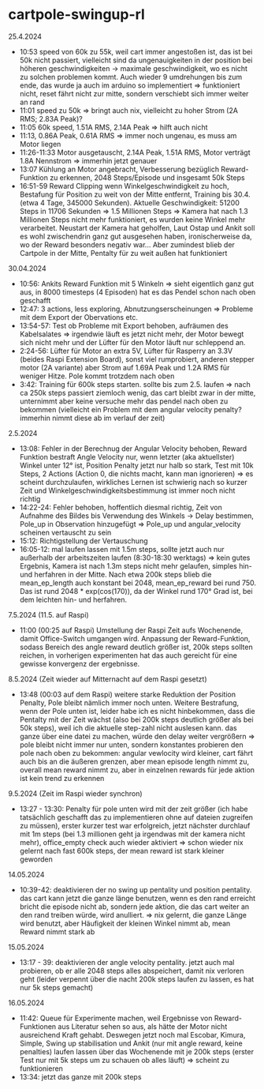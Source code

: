 # cartpole-swingup-rl

25.4.2024
- 10:53 speed von 60k zu 55k, weil cart immer angestoßen ist, das ist bei 50k nicht passiert, vielleicht sind da ungenauigkeiten in der position bei höheren geschwindigkeiten -> maximale geschwindigkeit, wo es nicht zu solchen problemen kommt. Auch wieder 9 umdrehungen bis zum ende, das wurde ja auch im arduino so implementiert => funktioniert nicht, reset fährt nicht zur mitte, sondern verschiebt sich immer weiter an rand
- 11:01 speed zu 50k => bringt auch nix, vielleicht zu hoher Strom (2A RMS; 2.83A Peak)?
- 11:05 60k speed, 1.51A RMS, 2.14A Peak => hilft auch nicht
- 11:13, 0.86A Peak, 0.61A RMS => immer noch ungenau, es muss am Motor liegen
- 11:26-11:33 Motor ausgetauscht, 2.14A Peak, 1.51A RMS, Motor verträgt 1.8A Nennstrom => immerhin jetzt genauer
- 13:07 Kühlung an Motor angebracht, Verbesserung bezüglich Reward-Funktion zu erkennen, 2048 Steps/Episode und insgesamt 50k Steps
- 16:51-59 Reward Clipping wenn Winkelgeschwindigkeit zu hoch, Bestafung für Position zu weit von der Mitte entfernt, Training bis 30.4. (etwa 4 Tage, 345000 Sekunden). Aktuelle Geschwindigkeit: 51200 Steps in 11706 Sekunden => 1.5 Millionen Steps => Kamera hat nach 1.3 Millionen Steps nicht mehr funktioniert, es wurden keine Winkel mehr verarbeitet. Neustart der Kamera hat geholfen, Laut Ostap und Ankit soll es wohl zwischendrin ganz gut ausgesehen haben, ironischerweise da, wo der Reward besonders negativ war... Aber zumindest blieb der Cartpole in der Mitte, Pentalty für zu weit außen hat funktioniert

30.04.2024
- 10:56: Ankits Reward Funktion mit 5 Winkeln => sieht eigentlich ganz gut aus, in 8000 timesteps (4 Episoden) hat es das Pendel schon nach oben geschafft
- 12:47: 3 actions, less exploring, Abnutzungserscheinungen => Probleme mit dem Export der Obervations etc.
- 13:54-57: Test ob Probleme mit Export behoben, aufräumen des Kabelsalates => irgendwie läuft es jetzt nicht mehr, der Motor bewegt sich nicht mehr und der Lüfter für den Motor läuft nur schleppend an.
- 2:24-56: Lüfter für Motor an extra 5V, Lüfter für Rasperry an 3.3V (beides Raspi Extension Board), sonst viel rumprobiert, anderen stepper motor (2A variante) aber Strom auf 1.69A Peak und 1.2A RMS für weniger Hitze. Pole kommt trotzdem nach oben
- 3:42: Training für 600k steps starten. sollte bis zum 2.5. laufen => nach ca 250k steps passiert ziemloch wenig, das cart bleibt zwar in der mitte, unternimmt aber keine versuche mehr das pendel nach oben zu bekommen (vielleicht ein Problem mit dem angular velocity penalty? immerhin nimmt diese ab im verlauf der zeit)

2.5.2024
- 13:08: Fehler in der Berechnug der Angular Velocity behoben, Reward Funktion bestraft Angle Velocity nur, wenn letzter (aka aktuellster) Winkel unter 12° ist, Position Penalty jetzt nur halb so stark, Test mit 10k Steps, 2 Actions (Action 0, die nichts macht, kann man ignorieren) => es scheint durchzulaufen, wirkliches Lernen ist schwierig nach so kurzer Zeit und Winkelgeschwindigkeitsbestimmung ist immer noch nicht richtig
- 14:22-24: Fehler behoben, hoffentlich diesmal richtig, Zeit von Aufnahme des Bildes bis Verwendung des Winkels -> Delay bestimmen, Pole_up in Observation hinzugefügt => Pole_up und angular_velocity scheinen vertauscht zu sein
- 15:12: Richtigstellung der Vertauschung
- 16:05-12: mal laufen lassen mit 1.5m steps, sollte jetzt auch nur außerhalb der arbeitszeiten laufen (8:30-18:30 werktags) => kein gutes Ergebnis, Kamera ist nach 1.3m steps nicht mehr gelaufen, simples hin- und herfahren in der Mitte. Nach etwa 200k steps blieb die mean_ep_length auch konstant bei 2048, mean_ep_reward bei rund 750. Das ist rund 2048 * exp(cos(170)), da der Winkel rund 170° Grad ist, bei dem leichten hin- und herfahren.

7.5.2024 (11.5. auf Raspi)
- 11:00 (00:25 auf Raspi) Umstellung der Raspi Zeit aufs Wochenende, damit Office-Switch umgangen wird. Anpassung der Reward-Funktion, sodass Bereich des angle reward deutlich größer ist, 200k steps sollten reichen, in vorherigen experimenten hat das auch gereicht für eine gewisse konvergenz der ergebnisse.

8.5.2024 (Zeit wieder auf Mitternacht auf dem Raspi gesetzt)
- 13:48 (00:03 auf dem Raspi) weitere starke Reduktion der Position Penalty, Pole bleibt nämlich immer noch unten. Weitere Bestrafung, wenn der Pole unten ist, leider habe ich es nicht hinbekommen, dass die Pentalty mit der Zeit wächst (also bei 200k steps deutlich größer als bei 50k steps), weil ich die aktuelle step-zahl nicht auslesen kann. das ganze über eine datei zu machen, würde den delay weiter vergrößern => pole bleibt nicht immer nur unten, sondern konstantes probieren den pole nach oben zu bekommen: angular vewlocity wird kleiner, cart fährt auch bis an die äußeren grenzen, aber mean episode length nimmt zu, overall mean reward nimmt zu, aber in einzelnen rewards für jede aktion ist kein trend zu erkennen

9.5.2024 (Zeit im Raspi wieder synchron)
- 13:27 - 13:30: Penalty für pole unten wird mit der zeit größer (ich habe tatsächlich geschafft das zu implementieren ohne auf dateien zugreifen zu müssen), erster kurzer test war erfolgreich, jetzt nächster durchlauf mit 1m steps (bei 1.3 millionen geht ja irgendwas mit der kamera nicht mehr), office_empty check auch wieder aktiviert => schon wieder nix gelernt nach fast 600k steps, der mean reward ist stark kleiner geworden

14.05.2024
- 10:39-42: deaktivieren der no swing up pentality und position pentality. das cart kann jetzt die ganze länge benutzen, wenn es den rand erreicht bricht die episode nicht ab, sondern jede aktion, die das cart weiter an den rand treiben würde, wird anulliert. => nix gelernt, die ganze Länge wird benutzt, aber Häufigkeit der kleinen Winkel nimmt ab, mean Reward nimmt stark ab

15.05.2024
- 13:17 - 39: deaktivieren der angle velocity pentality. jetzt auch mal probieren, ob er alle 2048 steps alles abspeichert, damit nix verloren geht (leider verpennt über die nacht 200k steps laufen zu lassen, es hat nur 5k steps gemacht)

16.05.2024
- 11:42: Queue für Experimente machen, weil Ergebnisse von Reward-Funktionen aus Literatur sehen so aus, als hätte der Motor nicht ausreichend Kraft gehabt. Deswegen jetzt noch mal Escobar, Kimura, Simple, Swing up stabilisation und Ankit (nur mit angle reward, keine penalties) laufen lassen über das Wochenende mit je 200k steps (erster Test nur mit 5k steps um zu schauen ob alles läuft) => scheint zu funktionieren
- 13:34: jetzt das ganze mit 200k steps